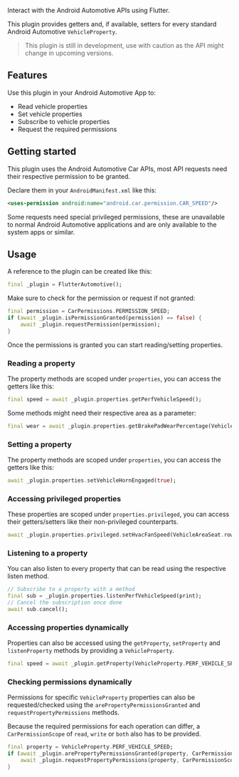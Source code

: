 Interact with the Android Automotive APIs using Flutter.

This plugin provides getters and, if available, setters for every standard Android Automotive `VehicleProperty`.

> This plugin is still in development, use with caution as the API might change in upcoming versions.

## Features

Use this plugin in your Android Automotive App to:

* Read vehicle properties
* Set vehicle properties
* Subscribe to vehicle properties
* Request the required permissions

## Getting started

This plugin uses the Android Automotive Car APIs, most API requests need their respective permission to be granted.

Declare them in your `AndroidManifest.xml` like this:

```xml
<uses-permission android:name="android.car.permission.CAR_SPEED"/>
```

Some requests need special privileged permissions, these are unavailable to normal Android Automotive applications and are only available to the system apps or similar.

## Usage

A reference to the plugin can be created like this:

```dart
final _plugin = FlutterAutomotive();
```

Make sure to check for the permission or request if not granted:

```dart
final permission = CarPermissions.PERMISSION_SPEED;
if (await _plugin.isPermissionGranted(permission) == false) {
    await _plugin.requestPermission(permission);
}
```

Once the permissions is granted you can start reading/setting properties.

### Reading a property

The property methods are scoped under `properties`, you can access the getters like this:

```dart
final speed = await _plugin.properties.getPerfVehicleSpeed();
```

Some methods might need their respective area as a parameter:

```dart
final wear = await _plugin.properties.getBrakePadWearPercentage(VehicleAreaWheel.leftFront);
```

### Setting a property

The property methods are scoped under `properties`, you can access the getters like this:

```dart
await _plugin.properties.setVehicleHornEngaged(true);
```

### Accessing privileged properties

These properties are scoped under `properties.privileged`, you can access their getters/setters like their non-privileged counterparts.

```dart
await _plugin.properties.privileged.setHvacFanSpeed(VehicleAreaSeat.row1Left, 1);
```

### Listening to a property

You can also listen to every property that can be read using the respective listen method.

```dart
// Subscribe to a property with a method
final sub = _plugin.properties.listenPerfVehicleSpeed(print);
// Cancel the subscription once done
await sub.cancel();
```

### Accessing properties dynamically

Properties can also be accessed using the `getProperty`, `setProperty` and `listenProperty` methods by providing a `VehicleProperty`.

```dart
final speed = await _plugin.getProperty(VehicleProperty.PERF_VEHICLE_SPEED);
```

### Checking permissions dynamically

Permissions for specific `VehicleProperty` properties can also be requested/checked using the `arePropertyPermissionsGranted` and `requestPropertyPermissions` methods.

Because the required permissions for each operation can differ, a `CarPermissionScope` of `read`, `write` or `both` also has to be provided.

```dart
final property = VehicleProperty.PERF_VEHICLE_SPEED;
if (await _plugin.arePropertyPermissionsGranted(property, CarPermissionScope.read) == false) {
    await _plugin.requestPropertyPermissions(property, CarPermissionScope.read);
}
```
